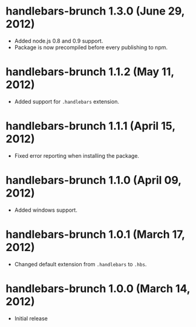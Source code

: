 # handlebars-brunch 1.3.0 (June 29, 2012)
* Added node.js 0.8 and 0.9 support.
* Package is now precompiled before every publishing to npm.

# handlebars-brunch 1.1.2 (May 11, 2012)
* Added support for `.handlebars` extension.

# handlebars-brunch 1.1.1 (April 15, 2012)
* Fixed error reporting when installing the package.

# handlebars-brunch 1.1.0 (April 09, 2012)
* Added windows support.

# handlebars-brunch 1.0.1 (March 17, 2012)
* Changed default extension from `.handlebars` to `.hbs`.

# handlebars-brunch 1.0.0 (March 14, 2012)
* Initial release
